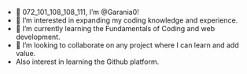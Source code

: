 - 👋 072_101_108_108_111, I’m @Garania0!
- 👀 I’m interested in expanding my coding knowledge and experience.
- 🌱 I’m currently learning the Fundamentals of Coding and web development.
- 💞️ I’m looking to collaborate on any project where I can learn and add value.
- Also interest in learning the Github platform.

<!---
Garania0/Garania0 is a ✨ special ✨ repository because its `README.md` (this file) appears on your GitHub profile.
You can click the Preview link to take a look at your changes.
--->
